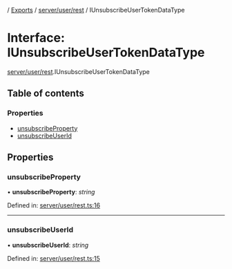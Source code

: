 [](../README.md) / [Exports](../modules.md) / [server/user/rest](../modules/server_user_rest.md) / IUnsubscribeUserTokenDataType

# Interface: IUnsubscribeUserTokenDataType

[server/user/rest](../modules/server_user_rest.md).IUnsubscribeUserTokenDataType

## Table of contents

### Properties

- [unsubscribeProperty](server_user_rest.iunsubscribeusertokendatatype.md#unsubscribeproperty)
- [unsubscribeUserId](server_user_rest.iunsubscribeusertokendatatype.md#unsubscribeuserid)

## Properties

### unsubscribeProperty

• **unsubscribeProperty**: *string*

Defined in: [server/user/rest.ts:16](https://github.com/onzag/itemize/blob/3efa2a4a/server/user/rest.ts#L16)

___

### unsubscribeUserId

• **unsubscribeUserId**: *string*

Defined in: [server/user/rest.ts:15](https://github.com/onzag/itemize/blob/3efa2a4a/server/user/rest.ts#L15)
